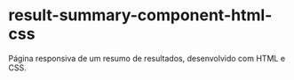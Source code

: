 # result-summary-component-html-css
Página responsiva de um resumo de resultados, desenvolvido com HTML e CSS.
